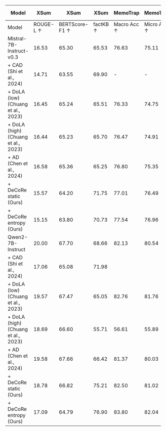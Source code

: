 | Model | XSum | XSum | XSum | MemoTrap | MemoTrap | IFEval | IFEval | NQ-Open | NQ-Swap |
| --- | --- | --- | --- | --- | --- | --- | --- | --- | --- |
| Model | ROUGE-L ↑ | BERTScore-F1 ↑ | factKB ↑ | Macro Acc ↑ | Micro Acc ↑ | Prompt Acc ↑ | Instruct Acc ↑ | EM↑ | EM↑ |
| Mistral-7B-Instruct-v0.3 | 16.53 | 65.30 | 65.53 | 76.63 | 75.11 | 51.02 | 60.91 | 66.86 | 65.17 |
| + CAD (Shi et al., 2024) | 14.71 | 63.55 | 69.90 | - | - | - | - | 65.54 | 76.11 |
| + DoLA (low) (Chuang et al., 2023) | 16.45 | 65.24 | 65.51 | 76.33 | 74.75 | 49.54 | 60.19 | 67.01 | 65.32 |
| + DoLA (high) (Chuang et al., 2023) | 16.44 | 65.23 | 65.70 | 76.47 | 74.91 | 49.72 | 60.19 | 66.97 | 65.21 |
| + AD (Chen et al., 2024) | 16.58 | 65.36 | 65.25 | 76.80 | 75.35 | 51.76 | 62.35 | 66.70 | 63.99 |
| + DeCoRe static (Ours) | 15.57 | 64.20 | 71.75 | 77.01 | 76.49 | 51.94 | 62.47 | 68.02 | 68.08 |
| + DeCoRe entropy (Ours) | 15.15 | 63.80 | 70.73 | 77.54 | 76.96 | 51.20 | 61.27 | 68.48 | 68.61 |
| Qwen2-7B-Instruct | 20.00 | 67.70 | 68.66 | 82.13 | 80.54 | 52.31 | 62.35 | 68.81 | 72.90 |
| + CAD (Shi et al., 2024) | 17.06 | 65.08 | 71.98 |  |  |  |  | 69.30 | 78.05 |
| + DoLA (low) (Chuang et al., 2023) | 19.57 | 67.47 | 65.05 | 82.76 | 81.76 | 54.16 | 65.35 | 68.32 | 72.88 |
| + DoLA (high) (Chuang et al., 2023) | 18.69 | 66.60 | 55.71 | 56.61 | 55.89 | 47.32 | 59.59 | 65.76 | 70.48 |
| + AD (Chen et al., 2024) | 19.58 | 67.66 | 66.42 | 81.37 | 80.03 | 51.76 | 62.35 | 68.14 | 72.29 |
| + DeCoRe static (Ours) | 18.78 | 66.82 | 75.21 | 82.50 | 81.02 | 58.04 | 67.51 | 70.13 | 75.64 |
| + DeCoRe entropy (Ours) | 17.09 | 64.79 | 76.90 | 83.80 | 82.04 | 54.90 | 64.03 | 70.58 | 75.31 |
